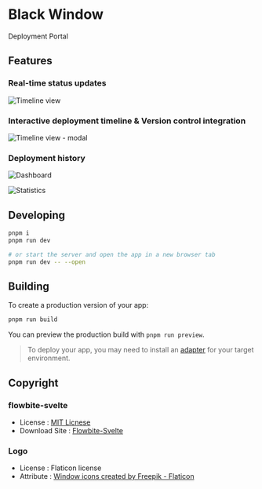 # Black Window

Deployment Portal

## Features

### Real-time status updates

![Timeline view](/.images/timeline.jpeg "Real-time status updates")

### Interactive deployment timeline & Version control integration

![Timeline view - modal](/.images/timeline-modal.jpeg "Interactive deployment timeline & Version control integration")

### Deployment history

![Dashboard](/.images/dashboard.jpeg "Deployment history")

![Statistics](/.images/statistics.jpeg "Deployment history")

## Developing

```sh
pnpm i
pnpm run dev

# or start the server and open the app in a new browser tab
pnpm run dev -- --open
```

## Building

To create a production version of your app:

```bash
pnpm run build
```

You can preview the production build with `pnpm run preview`.

> To deploy your app, you may need to install an [adapter](https://kit.svelte.dev/docs/adapters) for your target environment.

## Copyright

### flowbite-svelte

- License : [MIT Licnese](.copyrights/flowbite-svelte.txt)
- Download Site : [Flowbite-Svelte](https://flowbite-svelte.com/examples/sidebar-layout)

### Logo

- License : Flaticon license
- Attribute : [Window icons created by Freepik - Flaticon](https://www.flaticon.com/free-icons/window "window icons")
